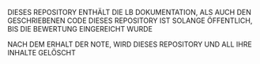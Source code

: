 DIESES REPOSITORY ENTHÄLT DIE LB DOKUMENTATION, ALS AUCH DEN GESCHRIEBENEN CODE
DIESES REPOSITORY IST SOLANGE ÖFFENTLICH, BIS DIE BEWERTUNG EINGEREICHT WURDE

NACH DEM ERHALT DER NOTE, WIRD DIESES REPOSITORY UND ALL IHRE INHALTE GELÖSCHT
